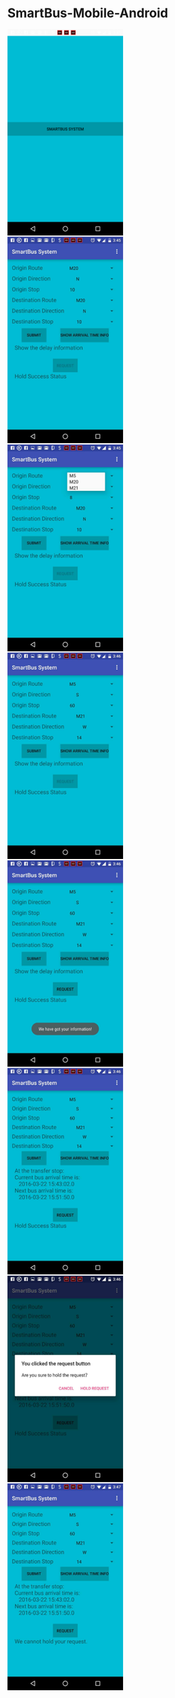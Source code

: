 # SmartBus-Mobile-Android


<img src="https://github.com/stella-gao/SmartBus-Mobile-Android/blob/master/screenshot/1.png" width="260">
<img src="https://github.com/stella-gao/SmartBus-Mobile-Android/blob/master/screenshot/2.jpg" width="260">
<img src="https://github.com/stella-gao/SmartBus-Mobile-Android/blob/master/screenshot/3.jpg" width="260">
<img src="https://github.com/stella-gao/SmartBus-Mobile-Android/blob/master/screenshot/4.jpg" width="260">
<img src="https://github.com/stella-gao/SmartBus-Mobile-Android/blob/master/screenshot/5.jpg" width="260">
<img src="https://github.com/stella-gao/SmartBus-Mobile-Android/blob/master/screenshot/6.jpg" width="260">
<img src="https://github.com/stella-gao/SmartBus-Mobile-Android/blob/master/screenshot/7.jpg" width="260">
<img src="https://github.com/stella-gao/SmartBus-Mobile-Android/blob/master/screenshot/8.jpg" width="260">



